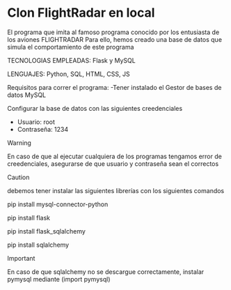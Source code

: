  # Clon FlightRadar en local

El programa que imita al famoso programa conocido por los entusiasta de los aviones FLIGHTRADAR
Para ello, hemos creado una base de datos que simula el comportamiento de este programa

TECNOLOGIAS  EMPLEADAS: Flask y MySQL

LENGUAJES: Python, SQL, HTML, CSS, JS

Requisitos para correr el programa:
-Tener instalado el Gestor de bases de datos MySQL

Configurar la base de datos con las siguientes creedenciales
- Usuario: root
- Contraseña: 1234

>[!WARNING]
>En caso de que al ejecutar cualquiera de los programas tengamos error de creedenciales, asegurarse de que usuario y contraseña sean el correctos

>[!CAUTION]
>debemos tener instalar las siguientes librerías con los siguientes comandos

pip install mysql-connector-python

pip install flask

pip install flask_sqlalchemy

pip install sqlalchemy

>[!IMPORTANT]
>En caso de que sqlalchemy no se descargue correctamente, instalar pymysql mediante (import pymysql)



